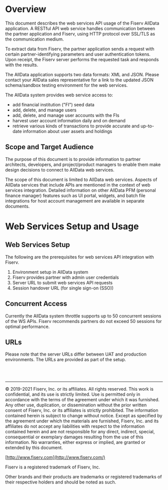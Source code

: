 # Overview

This document describes the web services API usage of the Fiserv AllData application. A RESTful API web service handles communication between the partner application and Fiserv, using HTTP protocol over SSL/TLS as the communication medium.

To extract data from Fiserv, the partner application sends a request with certain partner-identifying parameters and user authentication tokens. Upon receipt, the Fiserv server performs the requested task and responds with the results.

The AllData application supports two data formats: XML and JSON. Please contact your AllData sales representative for a link to the updated JSON schema/sandbox testing environment for the web services.

The AllData system provides web service access to:

- add financial institution (&quot;FI&quot;) seed data
- add, delete, and manage users
- add, delete, and manage user accounts with the FIs
- harvest user account information daily and on demand
- retrieve various kinds of transactions to provide accurate and up-to-date information about user assets and holdings

## Scope and Target Audience

The purpose of this document is to provide information to partner architects, developers, and project/product managers to enable them make design decisions to connect to AllData web services.

The scope of this document is limited to AllData web services. Aspects of AllData services that include APIs are mentioned in the context of web services integration. Detailed information on other AllData PFM (personal finance manager) features such as UI portal, widgets, and batch file integrations for host account management are available in separate documents.

# Web Services Setup and Usage

## Web Services Setup

The following are the prerequisites for web services API integration with Fiserv.

1. Environment setup in AllData system
2. Fiserv provides partner with admin user credentials
3. Server URL to submit web services API requests
4. Session handover URL (for single sign-on (SSO))

## Concurrent Access

Currently the AllData system throttle supports up to 50 concurrent sessions of the WS APIs. Fiserv recommends partners do not exceed 50 sessions for optimal performance.

## URLs

Please note that the server URLs differ between UAT and production environments. The URLs are provided as part of the setup.

<br>
<br>
<hr>

© 2019-2021 Fiserv, Inc. or its affiliates. All rights reserved. This work is confidential, and its use is strictly limited. Use is permitted only in accordance with the terms of the agreement under which it was furnished. Any other use, duplication, or dissemination without the prior written consent of Fiserv, Inc. or its affiliates is strictly prohibited. The information contained herein is subject to change without notice. Except as specified by the agreement under which the materials are furnished, Fiserv, Inc. and its affiliates do not accept any liabilities with respect to the information contained herein and are not responsible for any direct, indirect, special, consequential or exemplary damages resulting from the use of this information. No warranties, either express or implied, are granted or extended by this document.

[http://www.fiserv.com](http://www.fiserv.com/)

Fiserv is a registered trademark of Fiserv, Inc.

Other brands and their products are trademarks or registered trademarks of their respective holders and should be noted as such.